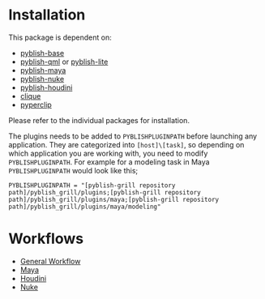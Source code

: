 # Installation

This package is dependent on:

- [pyblish-base](https://github.com/pyblish/pyblish-base)
- [pyblish-qml](https://github.com/pyblish/pyblish-qml) or [pyblish-lite](https://github.com/pyblish/pyblish-lite)
- [pyblish-maya](https://github.com/pyblish/pyblish-maya)
- [pyblish-nuke](https://github.com/pyblish/pyblish-nuke)
- [pyblish-houdini](https://github.com/pyblish/pyblish-houdini)
- [clique](https://gitlab.com/4degrees/clique)
- [pyperclip](https://github.com/asweigart/pyperclip)

Please refer to the individual packages for installation.

The plugins needs to be added to ```PYBLISHPLUGINPATH``` before launching any application. They are categorized into ```[host]\[task]```, so depending on which application you are working with, you need to modify ```PYBLISHPLUGINPATH```. For example for a modeling task in Maya ```PYBLISHPLUGINPATH``` would look like this;

```
PYBLISHPLUGINPATH = "[pyblish-grill repository path]/pyblish_grill/plugins;[pyblish-grill repository path]/pyblish_grill/plugins/maya;[pyblish-grill repository path]/pyblish_grill/plugins/maya/modeling"
```

# Workflows

- [General Workflow](general_workflow.md)
- [Maya](maya.md)
- [Houdini](houdini.md)
- [Nuke](nuke.md)
